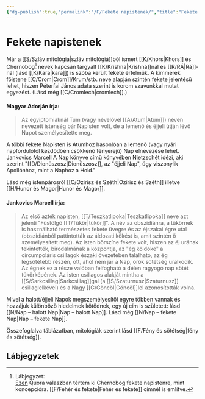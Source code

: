 ```yaml
---
{"dg-publish":true,"permalink":"/F/Fekete napistenek/","title":"Fekete napistenek","created":"2023-10-23T02:58","updated":"2024-10-25T18:43"}
---
```



# Fekete napistenek

Már a [[S/Szláv mitológia\|szláv mitológiá]]ból ismert [[K/Khors\|Khors]] és Chernobog[^1] nevek kapcsán tárgyalt [[K/Krishna\|Krishná]]nál és [[R/RÁ\|Rá]]-nál (lásd [[K/Kara\|kara]]) is szóba került fekete értelmük. A kimmerek főistene [[C/Crom\|Crom]]/Krum/stb. neve alapján szintén fekete jelentésű lehet, hiszen Péterfai János adata szerint is korom szavunkkal mutat egyezést. (Lásd még [[C/Cromlech\|cromlech]].)  

#### Magyar Adorján írja:  

> Az egyiptomiaknál Tum (vagy névelővel [[A/Atum\|Atum]]) néven nevezett istenség bár Napisten volt, de a lemenő és éjjeli útján lévő Napot személyesítette meg.  

A többi fekete Napisten is Atumhoz hasonlóan a lemenő (vagy nyári napfordulótól kezdődően csökkenő fényerejű) Nap elnevezése lehet.  
Jankovics Marcell A Nap könyve című könyvében Nietzschét idézi, aki szerint "[[D/Dionüszosz\|Dionüszosz]], az "éjjeli Nap", úgy viszonylik Apollónhoz, mint a Naphoz a Hold."  

Lásd még istenpárosról [[O/Ozirisz és Széth\|Ozirisz és Széth]] illetve [[H/Hunor és Magor\|Hunor és Magor]].  

#### Jankovics Marcell írja:

> Az első azték napisten, [[T/Teszkatlipoka\|Teszkatlipoka]] neve azt jelenti "Füstölgő [[T/Tükör\|tükör]]". A név az obszidiánra, a tükörnek is használható természetes fekete üvegre és az éjszakai égre utal (obszidiánból pattintották az áldozati kőkést is, amit szintén ő személyesített meg). Az isten bőrszíne fekete volt, hiszen az éj urának tekintették, birodalmának a központja, az "ég köldöke" a circumpoláris csillagok északi övezetében található, az ég legsötétebb részén, ott, ahol nem jár a Nap, örök sötétség uralkodik. Az égnek ez a része valóban felfogható a délen ragyogó nap sötét tükörképének. Az isten csillagos alakját mintha a [[S/Sarkcsillag\|Sarkcsillag]]gal (a [[S/Szaturnusz\|Szaturnusz]] csillaglelkével) és a Nagy [[G/Göncöl\|Göncöl]]lel azonosították volna.  

Mivel a halott/éjjeli Napok megszemélyesítői egyre többen vannak és hozzájuk különböző hiedelmek kötődnek, egy új cím is született: lásd [[N/Nap – halott Nap\|Nap – halott Nap]]. Lásd még [[N/Nap – fekete Nap\|Nap – fekete Nap]].  

Összefoglalva táblázatban, mitológiák szerint lásd [[F/Fény és sötétség\|fény és sötétség]].  

## Lábjegyzetek

[^1]: Lábjegyzet:  
[Ezen](https://qr.ae/pGRCfU) Quora válaszban tértem ki Chernobog fekete napistenre, mint koncepcióra. [[F/Fehér és fekete\|Fehér és fekete]] címnél is említve.  